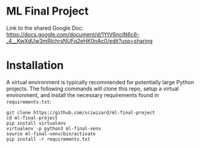 # ML Final Project

Link to the shared Google Doc: https://docs.google.com/document/d/1YtV6nciN6c6-_4__KwXdUw3mRIchrsNUFq2eHK0nAc0/edit?usp=sharing

# Installation

A virtual environment is typically recommended for potentially large Python projects. The following commands will clone this repo, setup a virtual environment, and install the necessary requirements found in `requirements.txt`:

```
git clone https://github.com/sciwizard/ml-final-project
cd ml-final-project
pip install virtualenv
virtualenv -p python3 ml-final-venv
source ml-final-venv/bin/activate
pip install -r requirements.txt
```